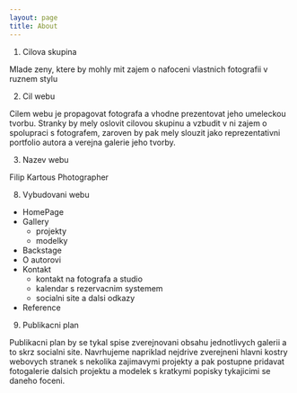 ```yaml
---
layout: page
title: About
---
```

1. Cilova skupina
  
Mlade zeny, ktere by mohly mit zajem o nafoceni vlastnich fotografii v ruznem stylu
 
2. Cil webu
 
Cilem webu je propagovat fotografa a vhodne prezentovat jeho umeleckou tvorbu. Stranky by mely oslovit cilovou skupinu a vzbudit v ni zajem o spolupraci s fotografem, zaroven by pak mely slouzit jako reprezentativni portfolio autora a verejna galerie jeho tvorby.
 
3. Nazev webu
  
Filip Kartous Photographer
 
8. Vybudovani webu 
- HomePage
- Gallery 
   - projekty 
   - modelky
- Backstage
- O autorovi
- Kontakt 
   - kontakt na fotografa a studio 
   - kalendar s rezervacnim systemem 
   - socialni site a dalsi odkazy
- Reference

9. Publikacni plan

Publikacni plan by se tykal spise zverejnovani obsahu jednotlivych galerii a to skrz socialni site. Navrhujeme napriklad nejdrive zverejneni hlavni kostry webovych stranek s nekolika zajimavymi projekty a pak postupne pridavat fotogalerie dalsich projektu a modelek s kratkymi popisky tykajicimi se daneho foceni.